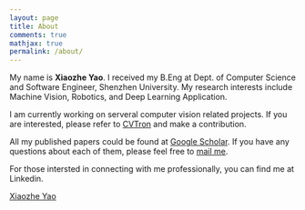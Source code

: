 ```yaml
---
layout: page
title: About
comments: true
mathjax: true
permalink: /about/
---
```


My name is **Xiaozhe Yao**. I received my B.Eng at Dept. of Computer Science and Software Engineer, Shenzhen University. My research interests include Machine Vision, Robotics, and Deep Learning Application.

I am currently working on serveral computer vision related projects. If you are interested, please refer to <a href="https://github.com/cv-group/CVTron">CVTron</a> and make a contribution.

All my published papers could be found at <a href="https://scholar.google.com/citations?user=Bhgm1tQAAAAJ&hl=en">Google Scholar</a>. If you have any questions about each of them, please feel free to <a href="mailto:xiaozhe.yaoi@gmail.com">mail me</a>.

For those intersted in connecting with me professionally, you can find me at Linkedin.

<script type="text/javascript" src="https://platform.linkedin.com/badges/js/profile.js" async defer></script>

<div class="LI-profile-badge"  data-version="v1" data-size="medium" data-locale="en_US" data-type="horizontal" data-theme="dark" data-vanity="thejonathanhui"><a class="LI-simple-link" href='https://www.linkedin.com/in/%E6%99%93%E5%93%B2-%E5%A7%9A-a07a57a5/'>Xiaozhe Yao</a></div>

